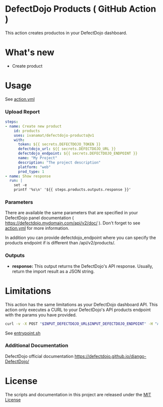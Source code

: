 # DefectDojo Products ( GitHub Action )

This action creates productos in your DefectDojo dashboard.

# What's new

- Create product

# Usage

See [action.yml](action.yml)

### Upload Report
```yaml
steps:
- name: Create new product
    id: products
    uses: ivanamat/defectdojo-products@v1
    with:
      token: ${{ secrets.DEFECTDOJO_TOKEN }}
      defectdojo_url: ${{ secrets.DEFECTDOJO_URL }}
      defectdojo_endpoint: ${{ secrets.DEFECTDOJO_ENDPOINT }}
      name: "My Project"
      description: "The project description"
      platform: "web"
      prod_type: 1
- name: Show response
  run: |
    set -e
    printf '%s\n' '${{ steps.products.outputs.response }}'
```
### Parameters
There are available the same parameters that are specified in your DefectDojo panel documentation ( https://defectdojo.mydomain.com/api/v2/doc/ ). Don't forget to see [action.yml](action.yml) for more information.

In addition you can provide defectdojo_endpoint where you can specify the products endpoint if is different than /api/v2/products/.

### Outputs

- **response:** This output returns the DefectDojo's API response. Usually, return the import result as a JSON string.

# Limitations
This action has the same limitations as your DefectDojo dashboard API. This action only executes a CURL to your DefectDojo's API products endpoint with the params you have provided.

```bash
curl -v -X POST "$INPUT_DEFECTDOJO_URL$INPUT_DEFECTDOJO_ENDPOINT" -H "Authorization: Token $INPUT_TOKEN" -H "accept: application/json" -H  "Content-Type: multipart/form-data" -F '...'
```
See [entrypoint.sh](entrypoint.sh)

### Additional Documentation

DefectDojo official documentation https://defectdojo.github.io/django-DefectDojo/

# License

The scripts and documentation in this project are released under the [MIT License](LICENSE)
